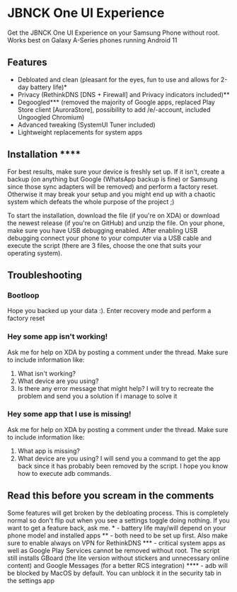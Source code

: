 # JBNCK One UI Experience
Get the JBNCK One UI Experience on your Samsung Phone without root. Works best on Galaxy A-Series phones running Android 11
## Features
- Debloated and clean (pleasant for the eyes, fun to use and allows for 2-day battery life)\*
- Privacy (RethinkDNS [DNS + Firewall] and Privacy indicators included)\*\*
- Degoogled\*\*\* (removed the majority of Google apps, replaced Play Store client [AuroraStore], possibility to add /e/-account, included Ungoogled Chromium)
- Advanced tweaking (SystemUI Tuner included)
- Lightweight replacements for system apps
## Installation \*\*\*\*
For best results, make sure your device is freshly set up. If it isn't, create a backup (on anything but Google (WhatsApp backup is fine) or Samsung since those sync adapters will be removed) and perform a factory reset. Otherwise it may break your setup and you might end up with a chaotic system which defeats the whole purpose of the project ;)

To start the installation, download the file (if you're on XDA) or download the newest release (if you're on GitHub) and unzip the file. On your phone, make sure you have USB debugging enabled. After enabling USB debugging connect your phone to your computer via a USB cable and execute the script (there are 3 files, choose the one that suits your operating system).
## Troubleshooting
### Bootloop
Hope you backed up your data :). Enter recovery mode and perform a factory reset
### Hey some app isn't working!
Ask me for help on XDA by posting a comment under the thread. Make sure to include information like:
1. What isn't working?
2. What device are you using?
3. Is there any error message that might help?
I will try to recreate the problem and send you a solution if i manage to solve it
### Hey some app that I use is missing!
Ask me for help on XDA by posting a comment under the thread. Make sure to include information like:
1. What app is missing?
2. What device are you using?
I will send you a command to get the app back since it has probably been removed by the script. I hope you know how to execute adb commands.
## Read this before you scream in the comments
Some features will get broken by the debloating process. This is completely normal so don't flip out when you see a settings toggle doing nothing. If you want to get a feature back, ask me.
\* - battery life may/will depend on your phone model and installed apps
\*\* - both need to be set up first. Also make sure to enable always on VPN for RethinkDNS
\*\*\* - critical system apps as well as Google Play Services cannot be removed without root. The script still installs GBoard (the lite version without stickers and unnecessary online content) and Google Messages (for a better RCS integration)
\*\*\*\* - adb will be blocked by MacOS by default. You can unblock it in the security tab in the settings app